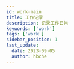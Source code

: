 ```yaml
---
id: work-main
title: 工作记录
description: 记录工作日常
keywords: ['work']
tags: ['work']
sidebar_position: 1
last_update:
  date: 2023-09-05
  author: hbche
---
```

